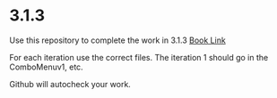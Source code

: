 # 3.1.3

Use this repository to complete the work in 3.1.3
[Book Link](https://pltw.read.inkling.com/a/b/71ce293152cf4873b7395f3d59c64a57/p/667ce0d0f6bf463a8c2a3bcb4c2aa687)

For each iteration use the correct files. 
The iteration 1 should go in the ComboMenuv1, etc.

Github will autocheck your work. 
